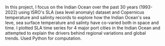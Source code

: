 In this project, I focus on the Indian Ocean over the past 30 years (1993-2022) using ISRO's SLA (sea level anomaly) dataset and Copernicus temperature and salinity records to explore how the Indian Ocean's sea leve, sea surface temperature and salinty have co-varied both in space and time. I plotted SLA time series for 4 major port cities in the Indian Ocean and attempted to explain the drivers behind regional variations and global trends. Used Python for computation.
